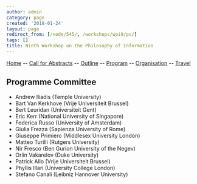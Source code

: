 ```yaml
---
author: admin
category: page
created: '2018-01-24'
layout: page
redirect_from: [/node/545/, /workshops/wpi9/pc/]
tags: []
title: Ninth Workshop on the Philosophy of Information
---
```


[Home](/workshops/wpi9/home.html) -- [Call for Abstracts](/workshops/wpi9/call.html) -- [Outline](/workshops/wpi9/outline.html) -- [Program](/workshops/wpi9/program.html) -- [Organisation](/workshops/wpi9/pc.html) -- [Travel](/workshops/wpi9/travel.html)

## Programme Committee

  * Andrew Iliadis (Temple University)
  * Bart Van Kerkhove (Vrije Universiteit Brussel)
  * Bert Leuridan (Universiteit Gent)
  * Eric Kerr (National University of Singapore)
  * Federica Russo (University of Amsterdam)
  * Giulia Frezza (Sapienza University of Rome)
  * Giuseppe Primiero (Middlesex University London)
  * Matteo Turilli (Rutgers University)
  * Nir Fresco (Ben Gurion University of the Negev)
  * Orlin Vakarelov (Duke University)
  * Patrick Allo (Vrije Universiteit Brussel)
  * Phyllis Illari (University College London)
  * Stefano Canali (Leibniz Hannover University)

  
  
  
  
  
  
  
  
  
  

